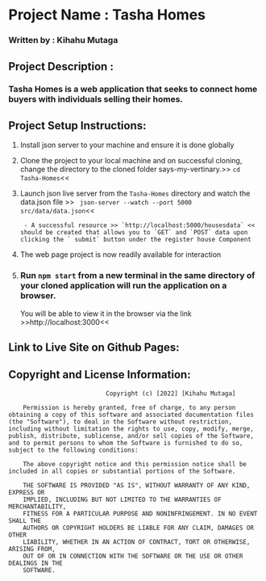  # Project Name : Tasha Homes


### Written by : Kihahu Mutaga



 ## Project Description :
 ### Tasha Homes is a web application that seeks to connect home buyers with individuals selling their homes.



## Project Setup Instructions: 

1. Install json server to your machine and ensure it is done globally

2. Clone the project to your local machine and on successful cloning, change the directory to the cloned folder says-my-vertinary.>>
                      `cd Tasha-Homes`<<


3. Launch json live server from the `Tasha-Homes` directory and watch the data.json file >>
                   ` json-server --watch --port 5000 src/data/data.json`<<

        - A successful resource >> `http://localhost:5000/housesdata` << should be created that allows you to `GET` and `POST` data upon clicking the ` submit` button under the register house Component


4.  The web page project is now readily available for interaction

5.  ### Run `npm start` from a new terminal in the same directory of your cloned application will run the application on a browser.

    You will be able to view it in the browser via the link >>http://localhost:3000<<

## Link to Live Site on Github Pages:

        


## Copyright and License Information: 
                               Copyright (c) [2022] [Kihahu Mutaga]

        Permission is hereby granted, free of charge, to any person obtaining a copy of this software and associated documentation files (the "Software"), to deal in the Software without restriction, including without limitation the rights to use, copy, modify, merge, publish, distribute, sublicense, and/or sell copies of the Software, and to permit persons to whom the Software is furnished to do so, subject to the following conditions:
        
        The above copyright notice and this permission notice shall be included in all copies or substantial portions of the Software.

        THE SOFTWARE IS PROVIDED "AS IS", WITHOUT WARRANTY OF ANY KIND, EXPRESS OR
        IMPLIED, INCLUDING BUT NOT LIMITED TO THE WARRANTIES OF MERCHANTABILITY,
        FITNESS FOR A PARTICULAR PURPOSE AND NONINFRINGEMENT. IN NO EVENT SHALL THE
        AUTHORS OR COPYRIGHT HOLDERS BE LIABLE FOR ANY CLAIM, DAMAGES OR OTHER
        LIABILITY, WHETHER IN AN ACTION OF CONTRACT, TORT OR OTHERWISE, ARISING FROM,
        OUT OF OR IN CONNECTION WITH THE SOFTWARE OR THE USE OR OTHER DEALINGS IN THE
        SOFTWARE.
